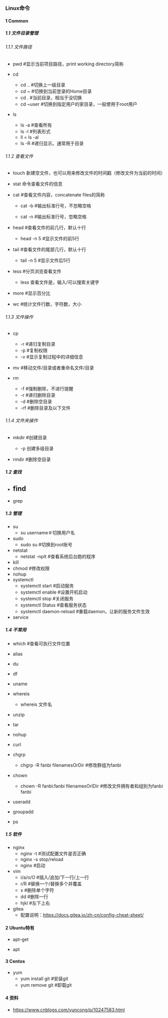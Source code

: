 ### Linux命令

#### 1 Common

##### 1.1 文件目录管理

###### 1.1.1 文件路径

- pwd #显示当前项目路径，print working directory简称

- cd
  - cd .. #切换上一级目录
  - cd ~ #切换到当前登录的Home目录
  - cd . #当前目录，相当于没切换
  - cd ~user #切换到指定用户的家目录，一般使用于root用户
- ls
  - ls -a #查看所有
  - ls -l #列表形式
  - ll = ls -al
  - ls -R \#递归显示。通常用于目录

###### 1.1 2 查看文件

- touch   新建空文件，也可以用来修改文件的时间戳（修改文件为当前的时间）

- stat   命令查看文件的信息

- cat #查看文件内容，concatenate  files的简称

  - cat -b #输出标准行号，不忽略空格

  - cat -n #输出标准行号，忽略空格

- head  #查看文件的前几行，默认十行 

  - head -n 5 #显示文件的前5行      

- tail   #查看文件的尾部几行，默认十行

  - tail -n 5 #显示文件后5行

- less   \#分页浏览查看文件

  - less 查看文件是，输入/可以搜索关键字

- more #显示百分比

- wc #统计文件行数，字符数，大小

###### 1.1.3 文件操作 

- cp
  - -r   \#递归复制目录
  - -p  \#复制权限
  - -v  \#显示复制过程中的详细信息

- mv #移动文件/目录或者重命名文件/目录
- rm
  -  -f #强制删除，不进行提醒 
  -  -r #递归删除目录
  -  -d #删除空目录
  - -rf #删除目录及以下文件

###### 1.1.4 文件夹操作

- mkdir #创建目录
  - -p 创建多级目录

- rmdir #删除空目录

##### 1.2 查找

- find
  - 
- grep

##### 1.3 管理

- su
  - su username＃切换用户名
- sudo
  - sudo su #切换到root账号
- netstat 
  - netstat -nplt #查看系统后台跑的程序
- kill
- chmod #修改权限
- nohup
- systemctl
  - systemctl start #启动服务
  - systemctl enable #设置开机启动
  - systemctl stop #关闭服务
  - systemctl Status #查看服务状态
  - systemctl daemon-reload #重载daemon，让新的服务文件生效
- service

##### 1.4 不常用

- which #查看可执行文件位置

- alias
- du
- df
- uname
- whereis
  - whereis 文件名
- unzip
- tar
- nohup
- curl
- chgrp
  - chgrp -R fanbi filenamesOrDir #修改群组为fanbi
- chown
  - chown -R fanbi:fanbi filenamesOrIDir #修改文件拥有者和组别为fanbi fanbi
- useradd
- groupadd
- ps

##### 1.5 软件

- nginx
  - nginx -t #测试配置文件是否正确
  - nginx -s stop/reload
  - nginx #启动
- vim
  - i/a/o/O #插入/追加/下一行/上一行
  - r/R #替换一个/替换多个并覆盖
  - x #删除单个字符
  - dd #删除一行
  - hjkl #左下上右
- gitea
  - 配置说明：https://docs.gitea.io/zh-cn/config-cheat-sheet/

#### 2 Ubuntu特有

- apt-get

- apt

#### 3 Centos

- yum
  - yum install git #安装git
  - yum remove git #卸载git

#### 4 资料

- https://www.cnblogs.com/yuncong/p/10247583.html